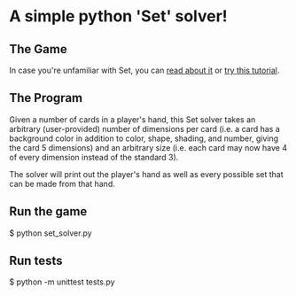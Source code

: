 # A simple python 'Set' solver!

## The Game
In case you're unfamiliar with Set, you can [read about it](https://en.wikipedia.org/wiki/Set_(game)) or [try this tutorial](http://www.setgame.com/sites/default/files/tutorials/tutorial/SetTutorial.swf).

## The Program
Given a number of cards in a player's hand, this Set solver takes an arbitrary (user-provided) number of dimensions per card (i.e. a card has a background color in addition to color, shape, shading, and number, giving the card 5 dimensions) and an arbitrary size (i.e. each card may now have 4 of every dimension instead of the standard 3).

The solver will print out the player's hand as well as every possible set that can be made from that hand.

## Run the game
$ python set_solver.py

## Run tests
$ python -m unittest tests.py
